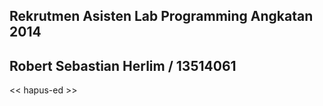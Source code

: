 ## Rekrutmen Asisten Lab Programming Angkatan 2014
## Robert Sebastian Herlim / 13514061

<< hapus-ed >>


